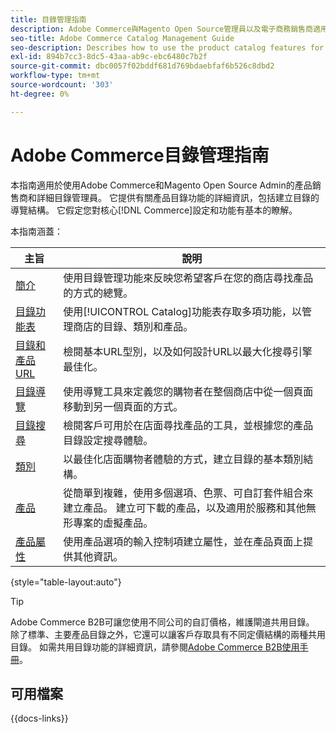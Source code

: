 ```yaml
---
title: 目錄管理指南
description: Adobe Commerce與Magento Open Source管理員以及電子商務銷售商適用的產品目錄功能的完整資訊。
seo-title: Adobe Commerce Catalog Management Guide
seo-description: Describes how to use the product catalog features for Adobe Commerce and Magento Open Source.
exl-id: 894b7cc3-8dc5-43aa-ab9c-ebc6480c7b2f
source-git-commit: dbc0057f02bddf681d769bdaebfaf6b526c8dbd2
workflow-type: tm+mt
source-wordcount: '303'
ht-degree: 0%

---
```


# Adobe Commerce目錄管理指南

本指南適用於使用Adobe Commerce和Magento Open Source Admin的產品銷售商和詳細目錄管理員。 它提供有關產品目錄功能的詳細資訊，包括建立目錄的導覽結構。 它假定您對核心[!DNL Commerce]設定和功能有基本的瞭解。

本指南涵蓋：

| 主旨 | 說明 |
| ------- | ----------- |
| [簡介](introduction.md) | 使用目錄管理功能來反映您希望客戶在您的商店尋找產品的方式的總覽。 |
| [目錄功能表](catalog-menu.md) | 使用[!UICONTROL Catalog]功能表存取多項功能，以管理商店的目錄、類別和產品。 |
| [目錄和產品URL](catalog-urls.md) | 檢閱基本URL型別，以及如何設計URL以最大化搜尋引擎最佳化。 |
| [目錄導覽](navigation.md) | 使用導覽工具來定義您的購物者在整個商店中從一個頁面移動到另一個頁面的方式。 |
| [目錄搜尋](search.md) | 檢閱客戶可用於在店面尋找產品的工具，並根據您的產品目錄設定搜尋體驗。 |
| [類別](categories.md) | 以最佳化店面購物者體驗的方式，建立目錄的基本類別結構。 |
| [產品](products-list.md) | 從簡單到複雜，使用多個選項、色票、可自訂套件組合來建立產品。 建立可下載的產品，以及適用於服務和其他無形專案的虛擬產品。 |
| [產品屬性](product-attributes.md) | 使用產品選項的輸入控制項建立屬性，並在產品頁面上提供其他資訊。 |

{style="table-layout:auto"}

>[!TIP]
>
>Adobe Commerce B2B可讓您使用不同公司的自訂價格，維護閘道共用目錄。 除了標準、主要產品目錄之外，它還可以讓客戶存取具有不同定價結構的兩種共用目錄。 如需共用目錄功能的詳細資訊，請參閱[Adobe Commerce B2B使用手冊](../b2b/catalog-shared.md)。

## 可用檔案

{{docs-links}}
